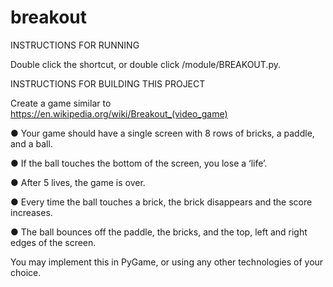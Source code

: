 # breakout

INSTRUCTIONS FOR RUNNING

Double click the shortcut, or double click /module/BREAKOUT.py.



INSTRUCTIONS FOR BUILDING THIS PROJECT

Create a game similar to https://en.wikipedia.org/wiki/Breakout_(video_game)

● Your game should have a single screen with 8 rows of bricks, a paddle, and a ball.

● If the ball touches the bottom of the screen, you lose a ‘life’.

● After 5 lives, the game is over.

● Every time the ball touches a brick, the brick disappears and the score increases.

● The ball bounces off the paddle, the bricks, and the top, left and right edges of the
screen.

You may implement this in PyGame, or using any other technologies of your choice.
